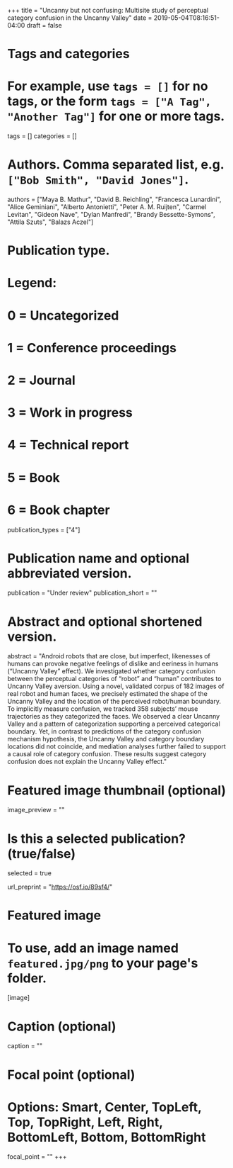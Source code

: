 +++
title = "Uncanny but not confusing:  Multisite study of perceptual category confusion in the Uncanny Valley"
date = 2019-05-04T08:16:51-04:00
draft = false

# Tags and categories
# For example, use `tags = []` for no tags, or the form `tags = ["A Tag", "Another Tag"]` for one or more tags.
tags = []
categories = []

# Authors. Comma separated list, e.g. `["Bob Smith", "David Jones"]`.
authors = ["Maya B. Mathur", "David B. Reichling", "Francesca Lunardini", "Alice Geminiani", "Alberto Antonietti", "Peter A. M. Ruijten", "Carmel Levitan", "Gideon Nave", "Dylan Manfredi", "Brandy Bessette-Symons", "Attila Szuts", "Balazs Aczel"]


# Publication type.
# Legend:
# 0 = Uncategorized
# 1 = Conference proceedings
# 2 = Journal
# 3 = Work in progress
# 4 = Technical report
# 5 = Book
# 6 = Book chapter
publication_types = ["4"]

# Publication name and optional abbreviated version.
publication = "Under review"
publication_short = ""

# Abstract and optional shortened version.
abstract = "Android robots that are close, but imperfect, likenesses of humans can provoke negative feelings of dislike and eeriness in humans (“Uncanny Valley” effect). We investigated whether category confusion between the perceptual categories of “robot” and “human” contributes to Uncanny Valley aversion. Using a novel, validated corpus of 182 images of real robot and human faces, we precisely estimated the shape of the Uncanny Valley and the location of the perceived robot/human boundary. To implicitly measure confusion, we tracked 358 subjects’ mouse trajectories as they categorized the faces. We observed a clear Uncanny Valley and a pattern of categorization supporting a perceived categorical boundary. Yet, in contrast to predictions of the category confusion mechanism hypothesis, the Uncanny Valley and category boundary locations did not coincide, and mediation analyses further failed to support a causal role of category confusion. These results suggest category confusion does not explain the Uncanny Valley effect."

# Featured image thumbnail (optional)
image_preview = ""

# Is this a selected publication? (true/false)
selected = true

url_preprint = "https://osf.io/89sf4/"

# Featured image
# To use, add an image named `featured.jpg/png` to your page's folder. 
[image]
  # Caption (optional)
  caption = ""

  # Focal point (optional)
  # Options: Smart, Center, TopLeft, Top, TopRight, Left, Right, BottomLeft, Bottom, BottomRight
  focal_point = ""
+++
